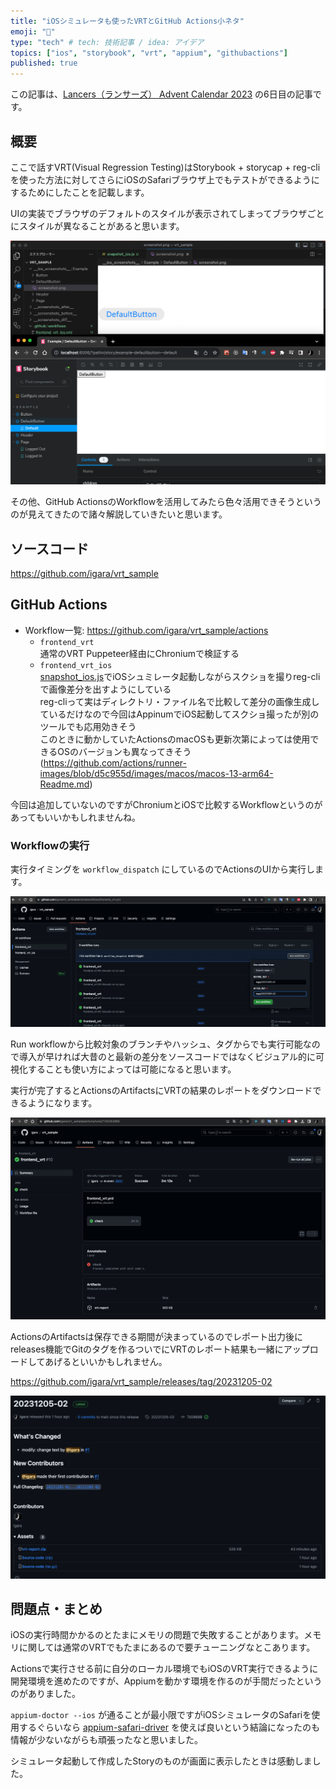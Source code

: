 ```yaml
---
title: "iOSシミュレータも使ったVRTとGitHub Actions小ネタ"
emoji: "🍎"
type: "tech" # tech: 技術記事 / idea: アイデア
topics: ["ios", "storybook", "vrt", "appium", "githubactions"]
published: true
---
```


この記事は、[Lancers（ランサーズ） Advent Calendar 2023](https://qiita.com/advent-calendar/2023/lancers) の6日目の記事です。

## 概要

ここで話すVRT(Visual Regression Testing)はStorybook + storycap + reg-cliを使った方法に対してさらにiOSのSafariブラウザ上でもテストができるようにするためにしたことを記載します。

UIの実装でブラウザのデフォルトのスタイルが表示されてしまってブラウザごとにスタイルが異なることがあると思います。

![ios_vrt_result](/images/ios_sim_vrt_tips/ios_vrt_result.png)

その他、GitHub ActionsのWorkflowを活用してみたら色々活用できそうというのが見えてきたので諸々解説していきたいと思います。

## ソースコード

https://github.com/igara/vrt_sample

## GitHub Actions

- Workflow一覧: https://github.com/igara/vrt_sample/actions
  - `frontend_vrt`  
    通常のVRT Puppeteer経由にChroniumで検証する
  - `frontend_vrt_ios`  
    [snapshot_ios.js](https://github.com/igara/vrt_sample/blob/main/snapshot_ios.js)でiOSシュミレータ起動しながらスクショを撮りreg-cliで画像差分を出すようにしている  
    reg-cliって実はディレクトリ・ファイル名で比較して差分の画像生成しているだけなので今回はAppinumでiOS起動してスクショ撮ったが別のツールでも応用効きそう  
    このときに動かしていたActionsのmacOSも更新次第によっては使用できるOSのバージョンも異なってきそう(https://github.com/actions/runner-images/blob/d5c955d/images/macos/macos-13-arm64-Readme.md)

今回は追加していないのですがChroniumとiOSで比較するWorkflowというのがあってもいいかもしれませんね。

### Workflowの実行

実行タイミングを `workflow_dispatch` にしているのでActionsのUIから実行します。

![workflow_dispatch](/images/ios_sim_vrt_tips/workflow_dispatch.png)

Run workflowから比較対象のブランチやハッシュ、タグからでも実行可能なので導入が早ければ大昔のと最新の差分をソースコードではなくビジュアル的に可視化することも使い方によっては可能になると思います。

実行が完了するとActionsのArtifactsにVRTの結果のレポートをダウンロードできるようになります。

![artifacts](/images/ios_sim_vrt_tips/artifacts.png)

ActionsのArtifactsは保存できる期間が決まっているのでレポート出力後にreleases機能でGitのタグを作るついでにVRTのレポート結果も一緒にアップロードしてあげるといいかもしれません。

https://github.com/igara/vrt_sample/releases/tag/20231205-02

![releases](/images/ios_sim_vrt_tips/releases.png)

## 問題点・まとめ

iOSの実行時間かかるのとたまにメモリの問題で失敗することがあります。メモリに関しては通常のVRTでもたまにあるので要チューニングなとこあります。

Actionsで実行させる前に自分のローカル環境でもiOSのVRT実行できるように開発環境を進めたのですが、Appiumを動かす環境を作るのが手間だったというのがありました。

`appium-doctor --ios` が通ることが最小限ですがiOSシミュレータのSafariを使用するぐらいなら [appium-safari-driver](https://github.com/appium/appium-safari-driver) を使えば良いという結論になったのも情報が少ないながらも頑張ったなと思いました。

シミュレータ起動して作成したStoryのものが画面に表示したときは感動しました。
